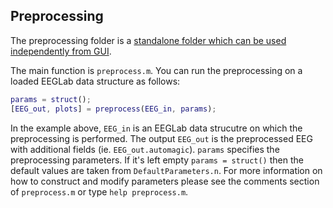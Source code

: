 ## Preprocessing

The preprocessing folder is a [standalone folder which can be used independently from GUI](https://github.com/methlabUZH/automagic/wiki/Standalone-preprocessing-code). 

The main function is `preprocess.m`. You can run the preprocessing on a loaded EEGLab data structure as follows:
```Matlab
params = struct();
[EEG_out, plots] = preprocess(EEG_in, params);
```
In the example above, `EEG_in` is an EEGLab data strucutre on which the preprocessing is performed. The output `EEG_out` is the preprocessed EEG with additional fields (ie. `EEG_out.automagic`). 
`params` specifies the preprocessing parameters. If it's left empty `params = struct()` then the default values are taken from `DefaultParameters.n`. For more information on how to construct and modify parameters please see the comments section of `preprocess.m` or type `help preprocess.m`.
